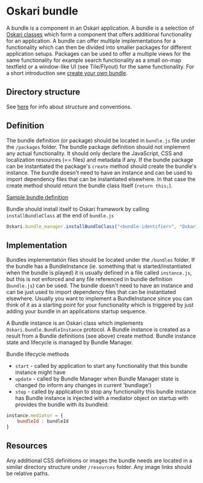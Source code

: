 # Oskari bundle

A bundle is a component in an Oskari application. A bundle is a selection of [Oskari classes](/documentation/core-concepts/oskari-class) which form a component that offers additional functionality for an application. A bundle can offer multiple implementations for a functionality which can then be divided into smaller packages for different application setups. Packages can be used to offer a multiple views for the same functionality for example search functionality as a small on-map textfield or a window-like UI (see Tile/Flyout) for the same functionality. For a short introduction see [create your own bundle](/guides/quick-start/create-your-own-bundle).

## Directory structure

See [here](/documentation/directory-structure) for info about structure and conventions.

## Definition

The bundle definition (or package) should be located in `bundle.js` file under the `/packages` folder. The bundle package definition should not implement any actual functionality. It should only declare the JavaScript, CSS and localization resources (== files) and metadata if any. If the bundle package can be instantiated the package's `create` method should create the bundle's instance. The bundle doesn't need to have an instance and can be used to import dependency files that can be instantiated elsewhere. In that case the create method should return the bundle class itself (`return this;`).

[Sample bundle definition](/guides/quick-start/sample-bundle-definition)

Bundle should install itself to Oskari framework by calling `installBundleClass` at the end of `bundle.js`

```javascript
Oskari.bundle_manager.installBundleClass("<bundle-identifier>", "Oskari.<mynamespace>.bundle.<bundle-identifier>.MyBundle");
```

## Implementation

Bundles implementation files should be located under the `/bundles` folder. If the bundle has a BundleInstance (ie. something that is started/instantiated when the bundle is played) it is usually defined in a file called `instance.js`, but this is not enforced and any file referenced in bundle definition (`bundle.js`) can be used. The bundle doesn't need to have an instance and can be just used to import dependency files that can be instantiated elsewhere. Usually you want to implement a BundleInstance since you can think of it as a starting point for your functionality which is triggered by just adding your bundle in an applications startup sequence.

A Bundle instance is an Oskari class which implements `Oskari.bundle.BundleInstance` protocol. A Bundle instance is created as a result from a Bundle definitions (see above) create method. Bundle instance state and lifecycle is managed by Bundle Manager.

Bundle lifecycle methods

* `start` - called by application to start any functionality that this bundle instance might have
* `update` - called by Bundle Manager when Bundle Manager state is changed (to inform any changes in current 'bundlage')
* `stop` - called by application to stop any functionality this bundle instance has
Bundle instance is injected with a mediator object on startup with provides the bundle with its bundleid:

```javascript
instance.mediator = {
    bundleId : bundleId
}
```

## Resources

Any additional CSS definitions or images the bundle needs are located in a similar directory structure under `/resources` folder. Any image links should be relative paths.